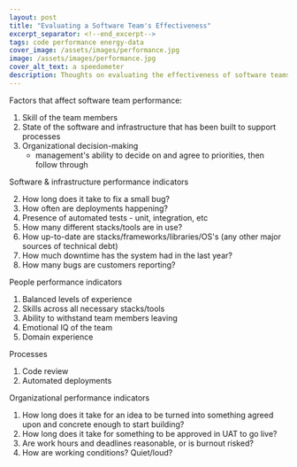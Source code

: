 ```yaml
---
layout: post
title: "Evaluating a Software Team's Effectiveness"
excerpt_separator: <!--end_excerpt-->
tags: code performance energy-data
cover_image: /assets/images/performance.jpg
image: /assets/images/performance.jpg
cover_alt_text: a speedometer
description: Thoughts on evaluating the effectiveness of software teams
---
```

Factors that affect software team performance:
1. Skill of the team members
2. State of the software and infrastructure that has been built to support processes
3. Organizational decision-making 
    - management's ability to decide on and agree to priorities, then follow through


Software & infrastructure performance indicators

2. How long does it take to fix a small bug?
3. How often are deployments happening?
4. Presence of automated tests - unit, integration, etc
5. How many different stacks/tools are in use?
6. How up-to-date are stacks/frameworks/libraries/OS's (any other major sources of technical debt)
7. How much downtime has the system had in the last year?
8. How many bugs are customers reporting?

People performance indicators
1. Balanced levels of experience
2. Skills across all necessary stacks/tools
3. Ability to withstand team members leaving
4. Emotional IQ of the team
5. Domain experience

Processes
1. Code review
1. Automated deployments


Organizational performance indicators
1. How long does it take for an idea to be turned into something agreed upon and 
    concrete enough to start building?
2. How long does it take for something to be approved in UAT to go live?
3. Are work hours and deadlines reasonable, or is burnout risked?
4. How are working conditions? Quiet/loud?


